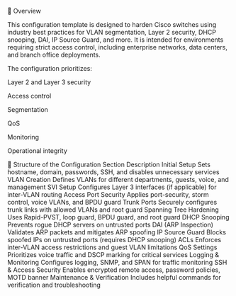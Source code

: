 📄 Overview

This configuration template is designed to harden Cisco switches using industry best practices for VLAN segmentation, Layer 2 security, DHCP snooping, DAI, IP Source Guard, and more. It is intended for environments requiring strict access control, including enterprise networks, data centers, and branch office deployments.

The configuration prioritizes:

Layer 2 and Layer 3 security

Access control

Segmentation

QoS

Monitoring

Operational integrity

📁 Structure of the Configuration
Section	Description
Initial Setup	Sets hostname, domain, passwords, SSH, and disables unnecessary services
VLAN Creation	Defines VLANs for different departments, guests, voice, and management
SVI Setup	Configures Layer 3 interfaces (if applicable) for inter-VLAN routing
Access Port Security	Applies port-security, storm control, voice VLANs, and BPDU guard
Trunk Ports	Securely configures trunk links with allowed VLANs and root guard
Spanning Tree Hardening	Uses Rapid-PVST, loop guard, BPDU guard, and root guard
DHCP Snooping	Prevents rogue DHCP servers on untrusted ports
DAI (ARP Inspection)	Validates ARP packets and mitigates ARP spoofing
IP Source Guard	Blocks spoofed IPs on untrusted ports (requires DHCP snooping)
ACLs	Enforces inter-VLAN access restrictions and guest VLAN limitations
QoS Settings	Prioritizes voice traffic and DSCP marking for critical services
Logging & Monitoring	Configures logging, SNMP, and SPAN for traffic monitoring
SSH & Access Security	Enables encrypted remote access, password policies, MOTD banner
Maintenance & Verification	Includes helpful commands for verification and troubleshooting
